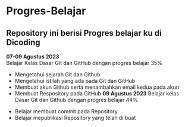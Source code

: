 # Progres-Belajar
Repository ini berisi Progres belajar ku di Dicoding
--

**07-09 Agustus 2023**  
Belajar Kelas Dasar Git dan GitHub dengan progres belajar 35%
  -  Mengetahui sejarah Git dan Github
  -  Mengetahui istilah yang ada pada Git dan GitHub
  -  Membuat akun Github serta menambahkan email kedua pada akun
  -  Membuat Respository pada GitHub
**09 Agustus 2023**
Belajar kelas Dasar Git dan Github dengan progres belajar 44%
  *  Belajar membuat commit pada Repository
  *  Belajar mepublikasi Repository yang telah di buat
